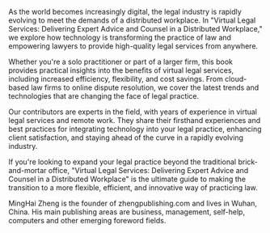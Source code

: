 
As the world becomes increasingly digital, the legal industry is rapidly evolving to meet the demands of a distributed workplace. In "Virtual Legal Services: Delivering Expert Advice and Counsel in a Distributed Workplace," we explore how technology is transforming the practice of law and empowering lawyers to provide high-quality legal services from anywhere.

Whether you're a solo practitioner or part of a larger firm, this book provides practical insights into the benefits of virtual legal services, including increased efficiency, flexibility, and cost savings. From cloud-based law firms to online dispute resolution, we cover the latest trends and technologies that are changing the face of legal practice.

Our contributors are experts in the field, with years of experience in virtual legal services and remote work. They share their firsthand experiences and best practices for integrating technology into your legal practice, enhancing client satisfaction, and staying ahead of the curve in a rapidly evolving industry.

If you're looking to expand your legal practice beyond the traditional brick-and-mortar office, "Virtual Legal Services: Delivering Expert Advice and Counsel in a Distributed Workplace" is the ultimate guide to making the transition to a more flexible, efficient, and innovative way of practicing law.

MingHai Zheng is the founder of zhengpublishing.com and lives in Wuhan, China. His main publishing areas are business, management, self-help, computers and other emerging foreword fields.
